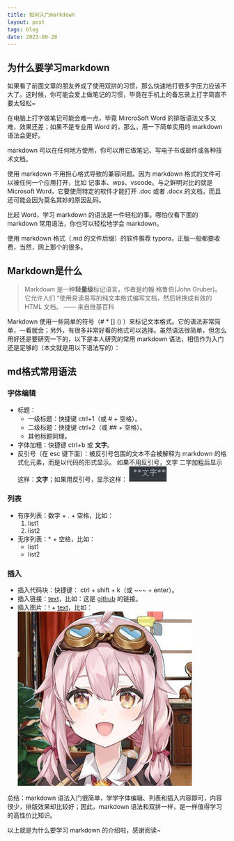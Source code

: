 ```yaml
---
title: 如何入门markdown
layout: post
tags: blog
date: 2023-09-28
---
```

## 为什么要学习markdown

如果看了前面文章的朋友养成了使用双拼的习惯，那么快速地打很多字压力应该不大了。这时候，你可能会爱上做笔记的习惯，毕竟在手机上的备忘录上打字简直不要太轻松~

在电脑上打字做笔记可能会难一点，毕竟 MircroSoft Word 的排版语法又多又难，效果还差；如果不是专业用 Word 的，那么，用一下简单实用的 markdown 语法会更好。

markdown 可以在任何地方使用，你可以用它做笔记、写电子书或邮件或各种技术文档。

使用 markdown 不用担心格式导致的兼容问题。因为 markdown 格式的文件可以被任何一个应用打开，比如 记事本、wps、vscode。与之鲜明对比的就是 Microsoft Word，它要使用特定的软件才能打开 .doc 或者 .docx 的文档，而且还可能会因为莫名其妙的原因乱码。

比起 Word，学习 markdown 的语法是一件轻松的事。哪怕仅看下面的 markdown 常用语法，你也可以轻松地学会 markdown。

使用 markdown 格式（.md 的文件后缀）的软件推荐 typora，正版一般都要收费，当然，网上那个的很多。

## Markdown是什么

> Markdown 是一种**轻量级**标记语言，作者是约翰·格鲁伯(John Gruber)。它允许人们 “使用易读易写的纯文本格式编写文档，然后转换成有效的 HTML 文档。
> —— 来自维基百科

Markdown 使用一些简单的符号（# * [] () ）来标记文本格式。它的语法非常简单，一看就会；另外，有很多非常好看的格式可以选择。虽然语法很简单，但怎么用好还是要研究一下的，以下是本人研究的常用 markdown 语法，相信作为入门还是足够的（本文就是用以下语法写的）：

## md格式常用语法

### 字体编辑

* 标题：
    * 一级标题：快捷键 ctrl+1（或 # + 空格）。
    * 二级标题：快捷键 ctrl+2（或 ## + 空格）。
    * 其他标题同理。
* 字体加粗：快捷键 ctrl+b 或 **文字**。
* 反引号（在 esc 键下面）：被反引号包围的文本不会被解释为 markdown 的格式化元素，而是以代码的形式显示。
    如果不用反引号，文字 二字加粗后显示这样：**文字**；如果用反引号，显示这样：
    ![1](https://raw.githubusercontent.com/Zest-Zhang/blog-img/master/1695875624106.png)

###  列表

* 有序列表：数字 + . + 空格，比如：
    1. list1
    2. list2
* 无序列表：* + 空格，比如：
    * list1
    * list2

###  插入

* 插入代码块：快捷键： ctrl + shift + k（或 ~~~ + enter）。
* 插入链接：[text](url)，比如：这是 [github](https://github.com/) 的链接。
* 插入图片：! + [text](图片路径)，比如：
    ![1](https://raw.githubusercontent.com/Zest-Zhang/blog-img/master/112.jpg)



总结：markdown 语法入门很简单，学学字体编辑、列表和插入内容即可，内容很少，排版效果却比较好；因此，markdown 语法和双拼一样，是一样值得学习的高性价比知识。



以上就是为什么要学习 markdown 的介绍啦，感谢阅读~